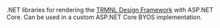 .NET libraries for rendering the [TRMNL Design Framework](https://usetrmnl.com/framework) with ASP.NET Core. Can be used in a custom ASP.NET Core BYOS implementation.